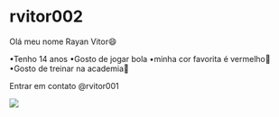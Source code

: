 # rvitor002
Olá meu nome Rayan Vitor😄

•Tenho 14 anos
•Gosto de jogar bola
•minha cor favorita é vermelho🔴
•Gosto de treinar na academia💪

Entrar em contato 
@rvitor001

![](https://tenor.com/pt-BR/view/d4c-jojo-steel-ball-run-jjba-funny-valentine-gif-26060924)
